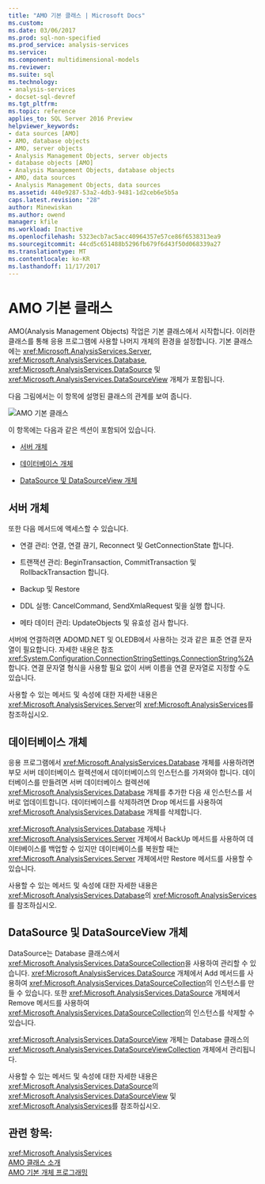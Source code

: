 ```yaml
---
title: "AMO 기본 클래스 | Microsoft Docs"
ms.custom: 
ms.date: 03/06/2017
ms.prod: sql-non-specified
ms.prod_service: analysis-services
ms.service: 
ms.component: multidimensional-models
ms.reviewer: 
ms.suite: sql
ms.technology:
- analysis-services
- docset-sql-devref
ms.tgt_pltfrm: 
ms.topic: reference
applies_to: SQL Server 2016 Preview
helpviewer_keywords:
- data sources [AMO]
- AMO, database objects
- AMO, server objects
- Analysis Management Objects, server objects
- database objects [AMO]
- Analysis Management Objects, database objects
- AMO, data sources
- Analysis Management Objects, data sources
ms.assetid: 440e9287-53a2-4db3-9481-1d2ceb6e5b5a
caps.latest.revision: "28"
author: Minewiskan
ms.author: owend
manager: kfile
ms.workload: Inactive
ms.openlocfilehash: 5323ecb7ac5acc40964357e57ce86f6538313ea9
ms.sourcegitcommit: 44cd5c651488b5296fb679f6d43f50d068339a27
ms.translationtype: MT
ms.contentlocale: ko-KR
ms.lasthandoff: 11/17/2017
---
```

# <a name="amo-fundamental-classes"></a>AMO 기본 클래스
  AMO(Analysis Management Objects) 작업은 기본 클래스에서 시작합니다. 이러한 클래스를 통해 응용 프로그램에 사용할 나머지 개체의 환경을 설정합니다. 기본 클래스에는 <xref:Microsoft.AnalysisServices.Server>, <xref:Microsoft.AnalysisServices.Database>, <xref:Microsoft.AnalysisServices.DataSource> 및 <xref:Microsoft.AnalysisServices.DataSourceView> 개체가 포함됩니다.  
  
 다음 그림에서는 이 항목에 설명된 클래스의 관계를 보여 줍니다.  
  
 ![AMO 기본 클래스](../../../analysis-services/multidimensional-models/analysis-management-objects/media/amo-fundamentalclasses.gif "AMO 기본 클래스")  
  
 이 항목에는 다음과 같은 섹션이 포함되어 있습니다.  
  
-   [서버 개체](#ServerObjects)  
  
-   [데이터베이스 개체](#DatabaseObjects)  
  
-   [DataSource 및 DataSourceView 개체](#DSandDSV)  
  
##  <a name="ServerObjects"></a>서버 개체  
 또한 다음 메서드에 액세스할 수 있습니다.  
  
-   연결 관리: 연결, 연결 끊기, Reconnect 및 GetConnectionState 합니다.  
  
-   트랜잭션 관리: BeginTransaction, CommitTransaction 및 RollbackTransaction 합니다.  
  
-   Backup 및 Restore  
  
-   DDL 실행: CancelCommand, SendXmlaRequest 및을 실행 합니다.  
  
-   메타 데이터 관리: UpdateObjects 및 유효성 검사 합니다.  
  
 서버에 연결하려면 ADOMD.NET 및 OLEDB에서 사용하는 것과 같은 표준 연결 문자열이 필요합니다. 자세한 내용은 참조 <xref:System.Configuration.ConnectionStringSettings.ConnectionString%2A>합니다. 연결 문자열 형식을 사용할 필요 없이 서버 이름을 연결 문자열로 지정할 수도 있습니다.  
  
 사용할 수 있는 메서드 및 속성에 대한 자세한 내용은 <xref:Microsoft.AnalysisServices.Server>의 <xref:Microsoft.AnalysisServices>를 참조하십시오.  
  
##  <a name="DatabaseObjects"></a>데이터베이스 개체  
 응용 프로그램에서 <xref:Microsoft.AnalysisServices.Database> 개체를 사용하려면 부모 서버 데이터베이스 컬렉션에서 데이터베이스의 인스턴스를 가져와야 합니다. 데이터베이스를 만들려면 서버 데이터베이스 컬렉션에 <xref:Microsoft.AnalysisServices.Database> 개체를 추가한 다음 새 인스턴스를 서버로 업데이트합니다. 데이터베이스를 삭제하려면 Drop 메서드를 사용하여 <xref:Microsoft.AnalysisServices.Database> 개체를 삭제합니다.  
  
 <xref:Microsoft.AnalysisServices.Database> 개체나 <xref:Microsoft.AnalysisServices.Server> 개체에서 BackUp 메서드를 사용하여 데이터베이스를 백업할 수 있지만 데이터베이스를 복원할 때는 <xref:Microsoft.AnalysisServices.Server> 개체에서만 Restore 메서드를 사용할 수 있습니다.  
  
 사용할 수 있는 메서드 및 속성에 대한 자세한 내용은 <xref:Microsoft.AnalysisServices.Database>의 <xref:Microsoft.AnalysisServices>를 참조하십시오.  
  
##  <a name="DSandDSV"></a>DataSource 및 DataSourceView 개체  
 DataSource는 Database 클래스에서 <xref:Microsoft.AnalysisServices.DataSourceCollection>을 사용하여 관리할 수 있습니다. <xref:Microsoft.AnalysisServices.DataSource> 개체에서 Add 메서드를 사용하여 <xref:Microsoft.AnalysisServices.DataSourceCollection>의 인스턴스를 만들 수 있습니다. 또한 <xref:Microsoft.AnalysisServices.DataSource> 개체에서 Remove 메서드를 사용하여 <xref:Microsoft.AnalysisServices.DataSourceCollection>의 인스턴스를 삭제할 수 있습니다.  
  
 <xref:Microsoft.AnalysisServices.DataSourceView> 개체는 Database 클래스의 <xref:Microsoft.AnalysisServices.DataSourceViewCollection> 개체에서 관리됩니다.  
  
 사용할 수 있는 메서드 및 속성에 대한 자세한 내용은 <xref:Microsoft.AnalysisServices.DataSource>의 <xref:Microsoft.AnalysisServices.DataSourceView> 및 <xref:Microsoft.AnalysisServices>를 참조하십시오.  
  
## <a name="see-also"></a>관련 항목:  
 <xref:Microsoft.AnalysisServices>   
 [AMO 클래스 소개](../../../analysis-services/multidimensional-models/analysis-management-objects/amo-classes-introduction.md)   
 [AMO 기본 개체 프로그래밍](../../../analysis-services/multidimensional-models/analysis-management-objects/programming-amo-fundamental-objects.md)  
  
  
